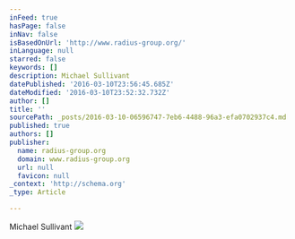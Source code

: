 ```yaml
---
inFeed: true
hasPage: false
inNav: false
isBasedOnUrl: 'http://www.radius-group.org/'
inLanguage: null
starred: false
keywords: []
description: Michael Sullivant
datePublished: '2016-03-10T23:56:45.685Z'
dateModified: '2016-03-10T23:52:32.732Z'
author: []
title: ''
sourcePath: _posts/2016-03-10-06596747-7eb6-4488-96a3-efa0702937c4.md
published: true
authors: []
publisher:
  name: radius-group.org
  domain: www.radius-group.org
  url: null
  favicon: null
_context: 'http://schema.org'
_type: Article

---
```

Michael Sullivant
![](http://www.radius-group.org/uploads/2/3/1/5/23152932/5665232.png)